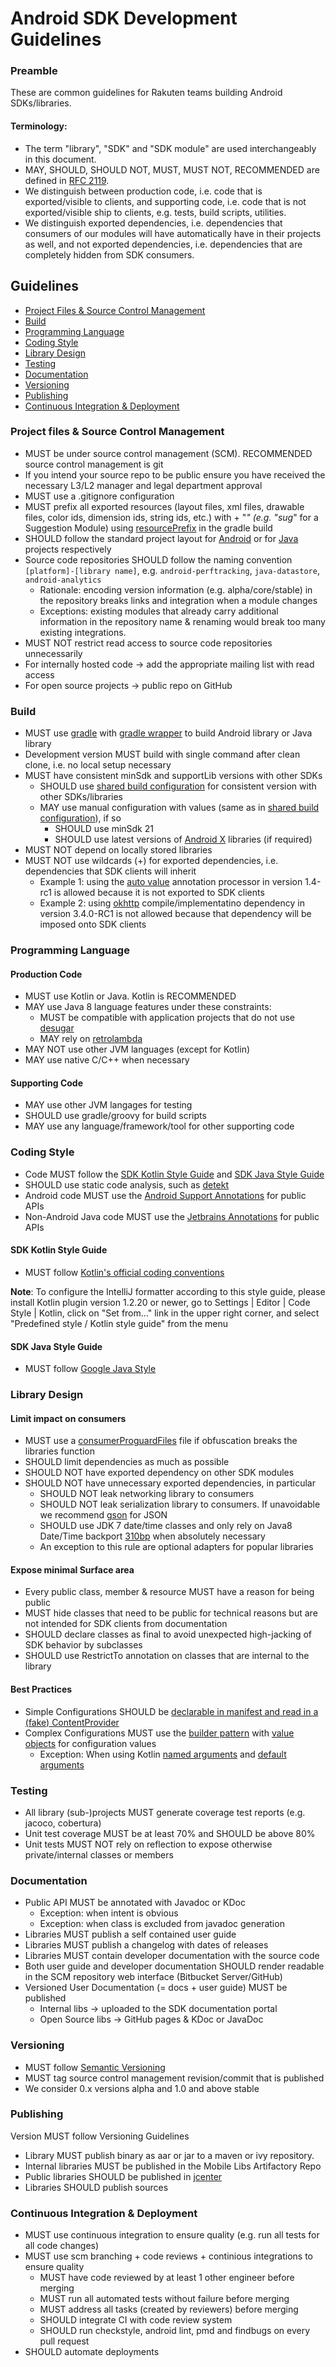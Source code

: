 # Android SDK Development Guidelines

### Preamble
These are common guidelines for Rakuten teams building Android SDKs/libraries.

#### Terminology:

* The term "library", "SDK" and "SDK module" are used interchangeably in this document. 
* MAY, SHOULD, SHOULD NOT, MUST, MUST NOT, RECOMMENDED are defined in [RFC 2119](https://www.ietf.org/rfc/rfc2119.txt).
* We distinguish between production code, i.e. code that is exported/visible to clients, and supporting code, i.e. code that is not exported/visible ship to clients, e.g. tests, build scripts, utilities.
* We distinguish exported dependencies, i.e. dependencies that consumers of our modules will have automatically have in their projects as well, and not exported dependencies, i.e. dependencies that are completely hidden from SDK consumers.

## Guidelines
* [Project Files & Source Control Management](#project-files-&-source-control-management)
* [Build](#build)
* [Programming Language](#programming-language)
* [Coding Style](#coding-style)
* [Library Design](#library-design)
* [Testing](#testing)
* [Documentation](#documentation)
* [Versioning](#versioning)
* [Publishing](#publishing)
* [Continuous Integration & Deployment](#continuous-integration-&-deployment)

### Project files & Source Control Management
* MUST be under source control management (SCM). RECOMMENDED source control management is git
* If you intend your source repo to be public ensure you have received the necessary L3/L2 manager and legal department approval
* MUST use a .gitignore configuration
* MUST prefix all exported resources (layout files, xml files, drawable files, color ids, dimension ids, string ids, etc.)  with <shortname> + "_" (e.g. "sug_" for a Suggestion Module) using [resourcePrefix](https://google.github.io/android-gradle-dsl/current/com.android.build.gradle.LibraryExtension.html#com.android.build.gradle.LibraryExtension:resourcePrefix) in the gradle build
* SHOULD follow the standard project layout for [Android](https://developer.android.com/studio/projects) or for [Java](https://docs.gradle.org/current/userguide/java_plugin.html#sec:java_project_layout) projects respectively 
* Source code repositories SHOULD follow the naming convention `[platform]-[library name]`, e.g. `android-perftracking`, `java-datastore`, `android-analytics`
    * Rationale: encoding version information (e.g. alpha/core/stable) in the repository breaks links and integration when a module changes
    * Exceptions: existing modules that already carry additional information in the repository name & renaming would break too many existing integrations.
* MUST NOT restrict read access to source code repositories unnecessarily
* For internally hosted code → add the appropriate mailing list with read access
* For open source projects → public repo on GitHub 

### Build
* MUST use [gradle](https://docs.gradle.org/current/userguide/userguide.html) with [gradle wrapper](https://docs.gradle.org/current/userguide/gradle_wrapper.html) to build Android library or Java library
* Development version MUST build with single command after clean clone, i.e. no local setup necessary
* MUST have consistent minSdk and supportLib versions with other SDKs
    * SHOULD use [shared build configuration](https://github.com/rakutentech/android-buildconfig) for consistent version with other SDKs/libraries
    * MAY use manual configuration with values (same as in [shared build configuration](https://github.com/rakutentech/android-buildconfig)), if so 
        * SHOULD use minSdk 21
        * SHOULD use latest versions of [Android X](https://developer.android.com/jetpack/androidx) libraries (if required)
* MUST NOT depend on locally stored libraries 
* MUST NOT use wildcards (+) for exported dependencies, i.e. dependencies that SDK clients will inherit
    * Example 1: using the [auto value](https://github.com/google/auto/tree/master/value) annotation processor in version 1.4-rc1 is allowed because it is not exported to SDK clients
    * Example 2: using [okhttp](https://github.com/square/okhttp) compile/implementatino dependency in version 3.4.0-RC1 is not allowed because that dependency will be imposed onto SDK clients

### Programming Language

#### Production Code

* MUST use Kotlin or Java. Kotlin is RECOMMENDED
* MAY use Java 8 language features under these constraints:
    * MUST be compatible with application projects that do not use [desugar](https://developer.android.com/studio/write/java8-support.html)
    * MAY rely on [retrolambda](https://github.com/orfjackal/retrolambda)
* MAY NOT use other JVM languages (except for Kotlin)
* MAY use native C/C++ when necessary

#### Supporting Code

* MAY use other JVM langages for testing
* SHOULD use gradle/groovy for build scripts
* MAY use any language/framework/tool for other supporting code

### Coding Style

* Code MUST follow the [SDK Kotlin Style Guide](#sdk-kotlin-style-guide) and [SDK Java Style Guide](#sdk-java-style-guide)
* SHOULD use static code analysis, such as [detekt](https://github.com/arturbosch/detekt)
* Android code MUST use the [Android Support Annotations](https://developer.android.com/studio/write/annotations) for public APIs 
* Non-Android Java code MUST use the [Jetbrains Annotations](https://www.jetbrains.com/help/idea/annotating-source-code.html) for public APIs

#### SDK Kotlin Style Guide
* MUST follow [Kotlin's official coding conventions](https://kotlinlang.org/docs/reference/coding-conventions.html)

**Note**: To configure the IntelliJ formatter according to this style guide, please install Kotlin plugin version 1.2.20 or newer, go to Settings | Editor | Code Style | Kotlin, click on "Set from…" link in the upper right corner, and select "Predefined style / Kotlin style guide" from the menu

#### SDK Java Style Guide
* MUST follow [Google Java Style](https://google.github.io/styleguide/javaguide.html)

### Library Design

#### Limit impact on consumers
* MUST use a [consumerProguardFiles](https://google.github.io/android-gradle-dsl/current/com.android.build.gradle.internal.dsl.BuildType.html#com.android.build.gradle.internal.dsl.BuildType:consumerProguardFiles) file if obfuscation breaks the libraries function 
* SHOULD limit dependencies as much as possible
* SHOULD NOT have exported dependency on other SDK modules
* SHOULD NOT have unnecessary exported dependencies, in particular
    * SHOULD NOT leak networking library to consumers
    * SHOULD NOT leak serialization library to consumers. If unavoidable we recommend [gson](https://github.com/google/gson) for JSON
    * SHOULD use JDK 7 date/time classes and only rely on Java8 Date/Time backport [310bp](https://www.threeten.org/threetenbp/) when absolutely necessary
    * An exception to this rule are optional adapters for popular libraries

#### Expose minimal Surface area
* Every public class, member & resource MUST have a reason for being public
* MUST hide classes that need to be public for technical reasons but are not intended for SDK clients from documentation
* SHOULD declare classes as final to avoid unexpected high-jacking of SDK behavior by subclasses
* SHOULD use RestrictTo annotation on classes that are internal to the library

#### Best Practices
* Simple Configurations SHOULD be [declarable in manifest and read in a (fake) ContentProvider](https://firebase.googleblog.com/2016/12/how-does-firebase-initialize-on-android.html)
* Complex Configurations MUST use the [builder pattern](https://en.wikipedia.org/wiki/Builder_pattern) with [value objects](https://en.wikipedia.org/wiki/Value_object) for configuration values
    * Exception: When using Kotlin [named arguments](https://kotlinlang.org/docs/reference/functions.html#named-arguments) and [default arguments](https://kotlinlang.org/docs/reference/functions.html#default-arguments)

### Testing

* All library (sub-)projects MUST generate coverage test reports (e.g. jacoco, cobertura)
* Unit test coverage MUST be at least 70% and SHOULD be above 80%
* Unit tests MUST NOT rely on reflection to expose otherwise private/internal classes or members

### Documentation

* Public API MUST be annotated with Javadoc or KDoc
    * Exception: when intent is obvious
    * Exception: when class is excluded from javadoc generation
* Libraries MUST publish a self contained user guide
* Libraries MUST publish a changelog with dates of releases
* Libraries MUST contain developer documentation with the source code
* Both user guide and developer documentation SHOULD render readable in the SCM repository web interface (Bitbucket Server/GitHub)
* Versioned User Documentation (= docs + user guide) MUST be published 
    * Internal libs → uploaded to the SDK documentation portal
    * Open Source libs → GitHub pages & KDoc or JavaDoc

### Versioning

* MUST follow [Semantic Versioning](http://semver.org/spec/v2.0.0.html)
* MUST tag source control management revision/commit that is published
* We consider 0.x versions alpha and  1.0 and above stable

### Publishing

Version MUST follow Versioning Guidelines
* Library MUST publish binary as aar or jar to a maven or ivy repository.
* Internal libraries MUST be published in the Mobile Libs Artifactory Repo
* Public libraries SHOULD be published in [jcenter](https://bintray.com/bintray/jcenter)
* Libraries SHOULD publish sources

### Continuous Integration & Deployment

* MUST use continuous integration to ensure quality (e.g. run all tests for all code changes)
* MUST use scm branching + code reviews + continious integrations to ensure quality
    * MUST have code reviewed by at least 1 other engineer before merging
    * MUST run all automated tests without failure before merging
    * MUST address all tasks (created by reviewers) before merging
    * SHOULD integrate CI with code review system
    * SHOULD run checkstyle, android lint, pmd and findbugs on every pull request
* SHOULD automate deployments
